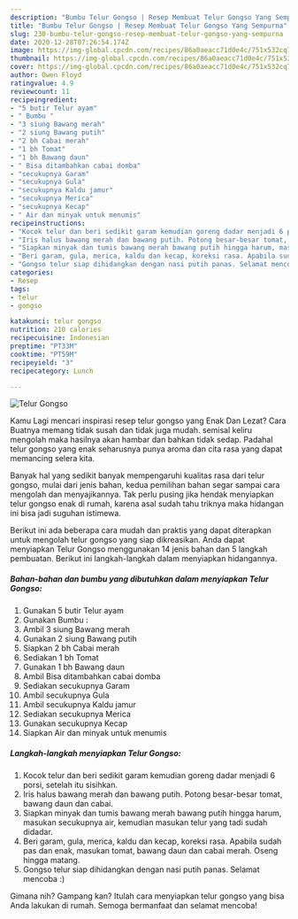 ```yaml
---
description: "Bumbu Telur Gongso | Resep Membuat Telur Gongso Yang Sempurna"
title: "Bumbu Telur Gongso | Resep Membuat Telur Gongso Yang Sempurna"
slug: 230-bumbu-telur-gongso-resep-membuat-telur-gongso-yang-sempurna
date: 2020-12-28T07:26:54.174Z
image: https://img-global.cpcdn.com/recipes/86a0aeacc71d0e4c/751x532cq70/telur-gongso-foto-resep-utama.jpg
thumbnail: https://img-global.cpcdn.com/recipes/86a0aeacc71d0e4c/751x532cq70/telur-gongso-foto-resep-utama.jpg
cover: https://img-global.cpcdn.com/recipes/86a0aeacc71d0e4c/751x532cq70/telur-gongso-foto-resep-utama.jpg
author: Owen Floyd
ratingvalue: 4.9
reviewcount: 11
recipeingredient:
- "5 butir Telur ayam"
- " Bumbu "
- "3 siung Bawang merah"
- "2 siung Bawang putih"
- "2 bh Cabai merah"
- "1 bh Tomat"
- "1 bh Bawang daun"
- " Bisa ditambahkan cabai domba"
- "secukupnya Garam"
- "secukupnya Gula"
- "secukupnya Kaldu jamur"
- "secukupnya Merica"
- "secukupnya Kecap"
- " Air dan minyak untuk menumis"
recipeinstructions:
- "Kocok telur dan beri sedikit garam kemudian goreng dadar menjadi 6 porsi, setelah itu sisihkan."
- "Iris halus bawang merah dan bawang putih. Potong besar-besar tomat, bawang daun dan cabai."
- "Siapkan minyak dan tumis bawang merah bawang putih hingga harum, masukan secukupnya air, kemudian masukan telur yang tadi sudah didadar."
- "Beri garam, gula, merica, kaldu dan kecap, koreksi rasa. Apabila sudah pas dan enak, masukan tomat, bawang daun dan cabai merah. Oseng hingga matang."
- "Gongso telur siap dihidangkan dengan nasi putih panas. Selamat mencoba :)"
categories:
- Resep
tags:
- telur
- gongso

katakunci: telur gongso 
nutrition: 210 calories
recipecuisine: Indonesian
preptime: "PT33M"
cooktime: "PT59M"
recipeyield: "3"
recipecategory: Lunch

---
```



![Telur Gongso](https://img-global.cpcdn.com/recipes/86a0aeacc71d0e4c/751x532cq70/telur-gongso-foto-resep-utama.jpg)

Kamu Lagi mencari inspirasi resep telur gongso yang Enak Dan Lezat? Cara Buatnya memang tidak susah dan tidak juga mudah. semisal keliru mengolah maka hasilnya akan hambar dan bahkan tidak sedap. Padahal telur gongso yang enak seharusnya punya aroma dan cita rasa yang dapat memancing selera kita.



Banyak hal yang sedikit banyak mempengaruhi kualitas rasa dari telur gongso, mulai dari jenis bahan, kedua pemilihan bahan segar sampai cara mengolah dan menyajikannya. Tak perlu pusing jika hendak menyiapkan telur gongso enak di rumah, karena asal sudah tahu triknya maka hidangan ini bisa jadi suguhan istimewa.


Berikut ini ada beberapa cara mudah dan praktis yang dapat diterapkan untuk mengolah telur gongso yang siap dikreasikan. Anda dapat menyiapkan Telur Gongso menggunakan 14 jenis bahan dan 5 langkah pembuatan. Berikut ini langkah-langkah dalam menyiapkan hidangannya.

<!--inarticleads1-->

##### Bahan-bahan dan bumbu yang dibutuhkan dalam menyiapkan Telur Gongso:

1. Gunakan 5 butir Telur ayam
1. Gunakan  Bumbu :
1. Ambil 3 siung Bawang merah
1. Gunakan 2 siung Bawang putih
1. Siapkan 2 bh Cabai merah
1. Sediakan 1 bh Tomat
1. Gunakan 1 bh Bawang daun
1. Ambil  Bisa ditambahkan cabai domba
1. Sediakan secukupnya Garam
1. Ambil secukupnya Gula
1. Ambil secukupnya Kaldu jamur
1. Sediakan secukupnya Merica
1. Gunakan secukupnya Kecap
1. Siapkan  Air dan minyak untuk menumis




<!--inarticleads2-->

##### Langkah-langkah menyiapkan Telur Gongso:

1. Kocok telur dan beri sedikit garam kemudian goreng dadar menjadi 6 porsi, setelah itu sisihkan.
1. Iris halus bawang merah dan bawang putih. Potong besar-besar tomat, bawang daun dan cabai.
1. Siapkan minyak dan tumis bawang merah bawang putih hingga harum, masukan secukupnya air, kemudian masukan telur yang tadi sudah didadar.
1. Beri garam, gula, merica, kaldu dan kecap, koreksi rasa. Apabila sudah pas dan enak, masukan tomat, bawang daun dan cabai merah. Oseng hingga matang.
1. Gongso telur siap dihidangkan dengan nasi putih panas. Selamat mencoba :)




Gimana nih? Gampang kan? Itulah cara menyiapkan telur gongso yang bisa Anda lakukan di rumah. Semoga bermanfaat dan selamat mencoba!
